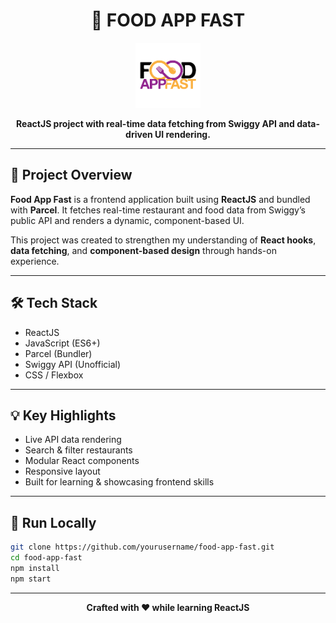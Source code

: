<h1 align="center"><strong>🍴 FOOD APP FAST</strong></h1>

<p align="center">
  <img src="logo.png" alt="Food App Fast Logo" width="104"/>
</p>

<p align="center">
  <strong>ReactJS project with real-time data fetching from Swiggy API and data-driven UI rendering.</strong>
</p>

---

## 🚀 Project Overview

**Food App Fast** is a frontend application built using **ReactJS** and bundled with **Parcel**. It fetches real-time restaurant and food data from Swiggy’s public API and renders a dynamic, component-based UI.

This project was created to strengthen my understanding of **React hooks**, **data fetching**, and **component-based design** through hands-on experience.

---

## 🛠 Tech Stack

- ReactJS
- JavaScript (ES6+)
- Parcel (Bundler)
- Swiggy API (Unofficial)
- CSS / Flexbox

---

## 💡 Key Highlights

- Live API data rendering
- Search & filter restaurants
- Modular React components
- Responsive layout
- Built for learning & showcasing frontend skills

---

## 🚀 Run Locally

```bash
git clone https://github.com/yourusername/food-app-fast.git
cd food-app-fast
npm install
npm start
```

---

<p align="center"><strong>Crafted with ❤️ while learning ReactJS</strong></p>
